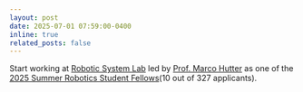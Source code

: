 ```yaml
---
layout: post
date: 2025-07-01 07:59:00-0400
inline: true
related_posts: false
---
```


Start working at [Robotic System Lab](https://rsl.ethz.ch/) led by [Prof. Marco Hutter](https://rsl.ethz.ch/the-lab/people/person-detail.MTIxOTEx.TGlzdC8yNDQxLC0xNDI1MTk1NzM1.html) as one of the [2025 Summer Robotics Student Fellows](https://robotx.ethz.ch/education/robotics-student-fellowship/2025-robotics-student-fellows.html)(10 out of 327 applicants).
